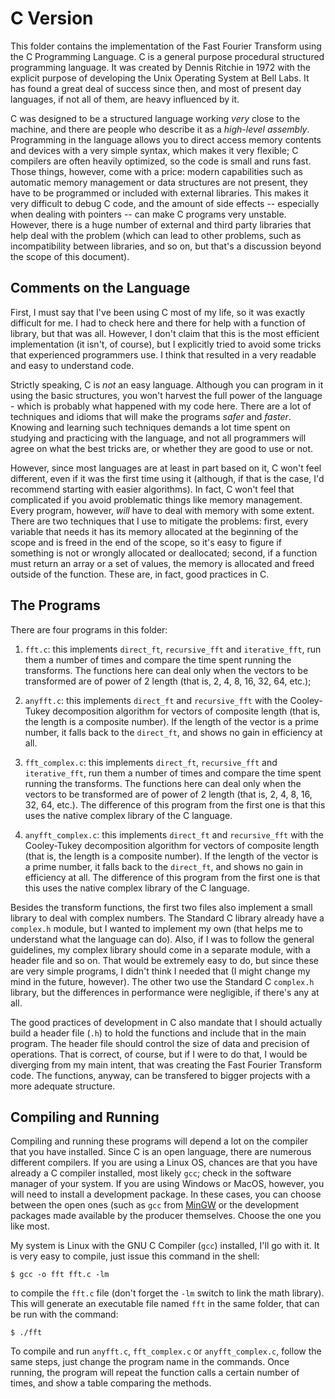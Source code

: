 # C Version

This folder contains the implementation of the Fast Fourier Transform using the C Programming Language. C is a general purpose procedural structured programming language. It was created by Dennis Ritchie in 1972 with the explicit purpose of developing the Unix Operating System at Bell Labs. It has found a great deal of success since then, and most of present day languages, if not all of them, are heavy influenced by it.

C was designed to be a structured language working *very* close to the machine, and there are people who describe it as a *high-level assembly*. Programming in the language allows you to direct access memory contents and devices with a very simple syntax, which makes it very flexible; C compilers are often heavily optimized, so the code is small and runs fast. Those things, however, come with a price: modern capabilities such as automatic memory management or data structures are not present, they have to be programmed or included with external libraries. This makes it very difficult to debug C code, and the amount of side effects -- especially when dealing with pointers -- can make C programs very unstable. However, there is a huge number of external and third party libraries that help deal with the problem (which can lead to other problems, such as incompatibility between libraries, and so on, but that's a discussion beyond the scope of this document).


## Comments on the Language

First, I must say that I've been using C most of my life, so it was exactly difficult for me. I had to check here and there for help with a function of library, but that was all. However, I don't claim that this is the most efficient implementation (it isn't, of course), but I explicitly tried to avoid some tricks that experienced programmers use. I think that resulted in a very readable and easy to understand code.

Strictly speaking, C is *not* an easy language. Although you can program in it using the basic structures, you won't harvest the full power of the language - which is probably what happened with my code here. There are a lot of techniques and idioms that will make the programs *safer* and *faster*. Knowing and learning such techniques demands a lot time spent on studying and practicing with the language, and not all programmers will agree on what the best tricks are, or whether they are good to use or not.

However, since most languages are at least in part based on it, C won't feel different, even if it was the first time using it (although, if that is the case, I'd recommend starting with easier algorithms). In fact, C won't feel that complicated if you avoid problematic things like memory management. Every program, however, *will* have to deal with memory with some extent. There are two techniques that I use to mitigate the problems: first, every variable that needs it has its memory allocated at the beginning of the scope and is freed in the end of the scope, so it's easy to figure if something is not or wrongly allocated or deallocated; second, if a function must return an array or a set of values, the memory is allocated and freed outside of the function. These are, in fact, good practices in C.


## The Programs

There are four programs in this folder:

1. `fft.c`: this implements `direct_ft`, `recursive_fft` and `iterative_fft`, run them a number of times and compare the time spent running the transforms. The functions here can deal only when the vectors to be transformed are of power of 2 length (that is, 2, 4, 8, 16, 32, 64, etc.);

2. `anyfft.c`: this implements `direct_ft` and `recursive_fft` with the Cooley-Tukey decomposition algorithm for vectors of composite length (that is, the length is a composite number). If the length of the vector is a prime number, it falls back to the `direct_ft`, and shows no gain in efficiency at all.

3. `fft_complex.c`: this implements `direct_ft`, `recursive_fft` and `iterative_fft`, run them a number of times and compare the time spent running the transforms. The functions here can deal only when the vectors to be transformed are of power of 2 length (that is, 2, 4, 8, 16, 32, 64, etc.). The difference of this program from the first one is that this uses the native complex library of the C language.

2. `anyfft_complex.c`: this implements `direct_ft` and `recursive_fft` with the Cooley-Tukey decomposition algorithm for vectors of composite length (that is, the length is a composite number). If the length of the vector is a prime number, it falls back to the `direct_ft`, and shows no gain in efficiency at all. The difference of this program from the first one is that this uses the native complex library of the C language.

Besides the transform functions, the first two files also implement a small library to deal with complex numbers. The Standard C library already have a `complex.h` module, but I wanted to implement my own (that helps me to understand what the language can do). Also, if I was to follow the general guidelines, my complex library should come in a separate module, with a header file and so on. That would be extremely easy to do, but since these are very simple programs, I didn't think I needed that (I might change my mind in the future, however). The other two use the Standard C `complex.h` library, but the differences in performance were negligible, if there's any at all.

The good practices of development in C also mandate that I should actually build a header file (`.h`) to hold the functions and include that in the main program. The header file should control the size of data and precision of operations. That is correct, of course, but if I were to do that, I would be diverging from my main intent, that was creating the Fast Fourier Transform code. The functions, anyway, can be transfered to bigger projects with a more adequate structure.


## Compiling and Running

Compiling and running these programs will depend a lot on the compiler that you have installed. Since C is an open language, there are numerous different compilers. If you are using a Linux OS, chances are that you have already a C compiler installed, most likely `gcc`; check in the software manager of your system. If you are using Windows or MacOS, however, you will need to install a development package. In these cases, you can choose between the open ones (such as `gcc` from [MinGW](http://mingw.org/) or the development packages made available by the producer themselves. Choose the one you like most.

My system is Linux with the GNU C Compiler (`gcc`) installed, I'll go with it. It is very easy to compile, just issue this command in the shell:

```
$ gcc -o fft fft.c -lm
```

to compile the `fft.c` file (don't forget the `-lm` switch to link the math library). This will generate an executable file named `fft` in the same folder, that can be run with the command:

```
$ ./fft
```

To compile and run `anyfft.c`, `fft_complex.c` or `anyfft_complex.c`, follow the same steps, just change the program name in the commands. Once running, the program will repeat the function calls a certain number of times, and show a table comparing the methods.
